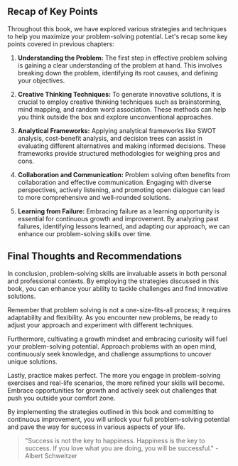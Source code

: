 
Recap of Key Points
-------------------

Throughout this book, we have explored various strategies and techniques to help you maximize your problem-solving potential. Let's recap some key points covered in previous chapters:

1. **Understanding the Problem:** The first step in effective problem solving is gaining a clear understanding of the problem at hand. This involves breaking down the problem, identifying its root causes, and defining your objectives.

2. **Creative Thinking Techniques:** To generate innovative solutions, it is crucial to employ creative thinking techniques such as brainstorming, mind mapping, and random word association. These methods can help you think outside the box and explore unconventional approaches.

3. **Analytical Frameworks:** Applying analytical frameworks like SWOT analysis, cost-benefit analysis, and decision trees can assist in evaluating different alternatives and making informed decisions. These frameworks provide structured methodologies for weighing pros and cons.

4. **Collaboration and Communication:** Problem solving often benefits from collaboration and effective communication. Engaging with diverse perspectives, actively listening, and promoting open dialogue can lead to more comprehensive and well-rounded solutions.

5. **Learning from Failure:** Embracing failure as a learning opportunity is essential for continuous growth and improvement. By analyzing past failures, identifying lessons learned, and adapting our approach, we can enhance our problem-solving skills over time.

Final Thoughts and Recommendations
----------------------------------

In conclusion, problem-solving skills are invaluable assets in both personal and professional contexts. By employing the strategies discussed in this book, you can enhance your ability to tackle challenges and find innovative solutions.

Remember that problem solving is not a one-size-fits-all process; it requires adaptability and flexibility. As you encounter new problems, be ready to adjust your approach and experiment with different techniques.

Furthermore, cultivating a growth mindset and embracing curiosity will fuel your problem-solving potential. Approach problems with an open mind, continuously seek knowledge, and challenge assumptions to uncover unique solutions.

Lastly, practice makes perfect. The more you engage in problem-solving exercises and real-life scenarios, the more refined your skills will become. Embrace opportunities for growth and actively seek out challenges that push you outside your comfort zone.

By implementing the strategies outlined in this book and committing to continuous improvement, you will unlock your full problem-solving potential and pave the way for success in various aspects of your life.
> "Success is not the key to happiness. Happiness is the key to success. If you love what you are doing, you will be successful." - Albert Schweitzer
